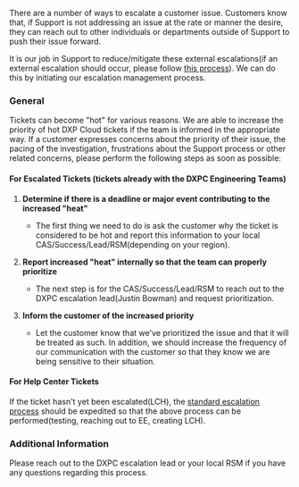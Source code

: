 There are a number of ways to escalate a customer issue. Customers know that, if Support is not addressing an issue at the rate or manner the desire, they can reach out to other individuals or departments outside of Support to push their issue forward. 

It is our job in Support to reduce/mitigate these external escalations(if an external escalation should occur, please follow [this process](https://grow.liferay.com/share/Escalating+DXP+Cloud+Issues+Outside+of+Support)).  We can do this by initiating our escalation management process.

### General
Tickets can become "hot" for various reasons. We are able to increase the priority of hot DXP Cloud tickets if the team is informed in the appropriate way. If a customer expresses concerns about the priority of their issue, the pacing of the investigation, frustrations about the Support process or other related concerns, please perform the following steps as soon as possible:

#### For Escalated Tickets (tickets already with the DXPC Engineering Teams)
1. **Determine if there is a deadline or major event contributing to the increased "heat"**
	- The first thing we need to do is ask the customer why the ticket is considered to be hot and report this information to your local CAS/Success/Lead/RSM(depending on your region).

2. **Report increased "heat" internally so that the team can properly prioritize**
	- The next step is for the CAS/Success/Lead/RSM to reach out to the DXPC escalation lead(Justin Bowman) and request prioritization.

3. **Inform the customer of the increased priority**
	- Let the customer know that we've prioritized the issue and that it will be treated as such. In addition, we should increase the frequency of our communication with the customer so that they know we are being sensitive to their situation.

#### For Help Center Tickets
If the ticket hasn't yet been escalated(LCH), the [standard escalation process](https://grow.liferay.com/people/DXP+Cloud+Standard+Escalation) should be expedited so that the above process can be performed(testing, reaching out to EE, creating LCH).

### Additional Information
Please reach out to the DXPC escalation lead or your local RSM if you have any questions regarding this process.